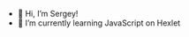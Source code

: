 - 👋 Hi, I’m Sergey!
- 🌱 I’m currently learning JavaScript on Hexlet

<!---
Amanetes/Amanetes is a ✨ special ✨ repository because its `README.md` (this file) appears on your GitHub profile.
You can click the Preview link to take a look at your changes.
--->
